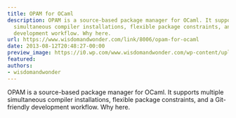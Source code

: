 ```yaml
---
title: OPAM for OCaml
description: OPAM is a source-based package manager for OCaml. It supports multiple
  simultaneous compiler installations, flexible package constraints, and a Git-friendly
  development workflow. Why here.
url: https://www.wisdomandwonder.com/link/8006/opam-for-ocaml
date: 2013-08-12T20:48:27-00:00
preview_image: https://i0.wp.com/www.wisdomandwonder.com/wp-content/uploads/2019/03/cropped-WisdomAndWonderLogoFavicon-2-1.png?fit=512%2C512&ssl=1
featured:
authors:
- wisdomandwonder
---
```


OPAM is a source-based package manager for OCaml. It supports multiple simultaneous compiler installations, flexible package constraints, and a Git-friendly development workflow. Why here.
